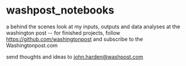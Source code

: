 # washpost_notebooks
a behind the scenes look at my inputs, outputs and data analyses at the washington post -- for finished projects, follow https://github.com/washingtonpost and subscribe to the Washingtonpost.com

send thoughts and ideas to john.harden@washpost.com
